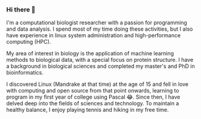 ### Hi there 👋

I'm a computational biologist researcher with a passion for programming and data analysis. I spend most of my time doing these activities, but I also have experience in linux system administration and high-performance computing (HPC).

My area of interest in biology is the application of machine learning methods to biological data, with a special focus on protein structure. I have a background in biological sciences and completed my master's and PhD in bioinformatics.

I discovered Linux (Mandrake at that time) at the age of 15 and fell in love with computing and open source from that point onwards, learning to program in my first year of college using Pascal 😂. Since then, I have delved deep into the fields of sciences and technology. To maintain a healthy balance, I enjoy playing tennis and hiking in my free time.

<!--
**zgcarvalho/zgcarvalho** is a ✨ _special_ ✨ repository because its `README.md` (this file) appears on your GitHub profile.

Here are some ideas to get you started:

- 🔭 I’m currently working on ...
- 🌱 I’m currently learning ...
- 👯 I’m looking to collaborate on ...
- 🤔 I’m looking for help with ...
- 💬 Ask me about ...
- 📫 How to reach me: ...
- 😄 Pronouns: ...
- ⚡ Fun fact: ...
-->
